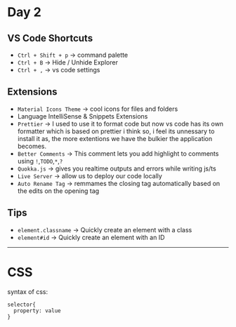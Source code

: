 # Day 2

## VS Code Shortcuts
- `Ctrl + Shift + p` -> command palette
- `Ctrl + B` -> Hide / Unhide Explorer
- `Ctrl + ,` -> vs code settings


## Extensions
- `Material Icons Theme` -> cool icons for files and folders
- Language IntelliSense & Snippets Extensions
- `Prettier` -> I used to use it to format code but now vs code has its own formatter which is based on prettier i think so, i feel its unnessary to install it as, the more extentions we have the bulkier the application becomes.
- `Better Comments` -> This comment lets you add highlight to comments using `!`,`TODO`,`*`,`?`
- `Quokka.js` -> gives you realtime outputs and errors while writing js/ts
- `Live Server` -> allow us to deploy our code locally
- `Auto Rename Tag` -> remmames the closing tag automatically based on the edits on the opening tag

## Tips
- `element.classname` -> Quickly create an element with a class
- `element#id` -> Quickly create an element with an ID

---
# CSS

syntax of css:
```
selector{
  property: value
}
```

